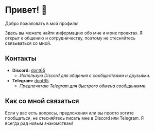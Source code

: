 # Привет! 👋

Добро пожаловать в мой профиль!

Здесь вы можете найти информацию обо мне и моих проектах. Я открыт к общению и сотрудничеству, поэтому не стесняйтесь связываться со мной.

## Контакты

*   **Discord:** [dont65](https://discordapp.com/users/dont65)
    *   *Использую Discord для общения с сообществами и друзьями.*
*   **Telegram:** [dont65](https://t.me/dont65)
    *  *Предпочитаю Telegram для быстрого обмена сообщениями.*

## Как со мной связаться

Если у вас есть вопросы, предложения или вы просто хотите пообщаться, не стесняйтесь писать мне в Discord или Telegram. Я всегда рад новым знакомствам!

